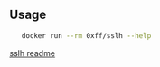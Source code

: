 Usage
-----

```sh
   docker run --rm 0xff/sslh --help
```

[sslh readme](https://github.com/yrutschle/sslh/blob/master/README.md)